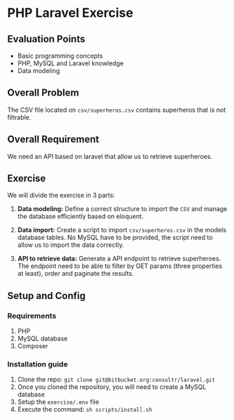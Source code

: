# PHP Laravel Exercise

## Evaluation Points

* Basic programming concepts
* PHP, MySQL and Laravel knowledge 
* Data modeling

## Overall Problem
The CSV file located on `csv/superheros.csv` contains superheros that is not filtrable.

## Overall Requirement
We need an API based on laravel that allow us to retrieve superheroes.

## Exercise
We will divide the exercise in 3 parts:

1. **Data modeling:**
Define a correct structure to import the `CSV` and manage the database efficiently based on eloquent.

2. **Data import:**
Create a script to import `csv/superheros.csv` in the models database tables. No MySQL have to be provided, the script need to allow us to import the data correctly.

3. **API to retrieve data:**
Generate a API endpoint to retrieve superheroes. The endpoint need to be able to filter by GET params (three properties at least), order and paginate the results.

## Setup and Config

### Requirements
1. PHP
2. MySQL database
3. Composer


### Installation guide

1. Clone the repo:
`git clone git@bitbucket.org:consultr/laravel.git`
2. Once you cloned the repository, you will need to create a MySQL database
3. Setup the `exercise/.env` file
4. Execute the command: `sh scripts/install.sh`
